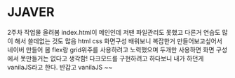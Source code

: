 # JJAVER
2주차 작업물 올려봄
index.html이 메인인데 저땐 파일관리도 못했고 다른거 연습도 많이 해서 쓸데없는 것도 많음
html css 화면구성 배워보니 복잡한거 만들어보고싶어서 네이버 만들어 봄
flex랑 grid위주를 사용하려고 노력했으며 두개만 사용하면 화면 구성에서 못만들거는 없다고 생각함!
다크모드를 구현하려고 하다보니 내가 하던게 vanilaJS라고 한다.
반갑고 vanilaJS ~~
